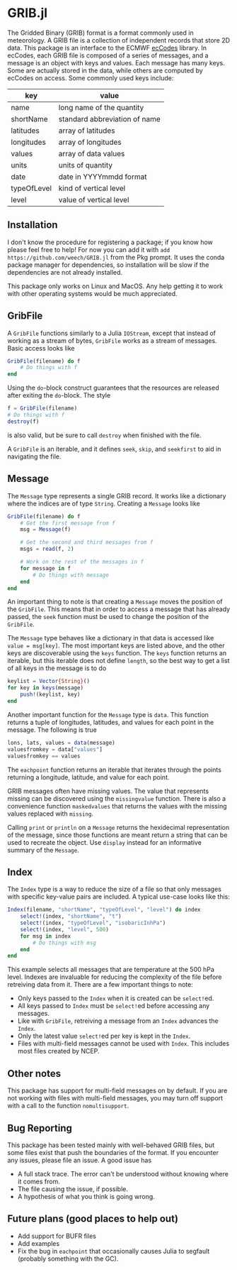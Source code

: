 # GRIB.jl

The Gridded Binary (GRIB) format is a format commonly used in meteorology. A GRIB file is a
collection of independent records that store 2D data. This package is an interface to the ECMWF
[ecCodes](https://confluence.ecmwf.int/display/ECC/ecCodes+Home) library. In ecCodes, each
GRIB file is composed of a series of messages, and a message is an object with keys and values.
Each message has many keys. Some are actually stored in the data, while others are computed
by ecCodes on access. Some commonly used keys include:

| key         | value                         |
| ----------- | ----------------------------- |
| name        | long name of the quantity     |
| shortName   | standard abbreviation of name |
| latitudes   | array of latitudes            |
| longitudes  | array of longitudes           |
| values      | array of data values          |
| units       | units of quantity             |
| date        | date in YYYYmmdd format       |
| typeOfLevel | kind of vertical level        |
| level       | value of vertical level       |


## Installation
I don't know the procedure for registering a package; if you know how please feel free to help!
For now you can add it with
`add https://github.com/weech/GRIB.jl` from the Pkg prompt. It uses the conda package manager
for dependencies, so installation will be slow if the dependencies are not already installed.

This package only works on Linux and MacOS. Any help getting it to work with other operating systems
would be much appreciated.

## GribFile
A `GribFile` functions similarly to a Julia `IOStream`, except that instead of working as a stream
of bytes, `GribFile` works as a stream of messages. Basic access looks like
```Julia
GribFile(filename) do f
    # Do things with f
end
```
Using the `do`-block construct guarantees that the resources are released after exiting the
`do`-block. The style
```Julia
f = GribFile(filename)
# Do things with f
destroy(f)
```
is also valid, but be sure to call `destroy` when finished with the file.

A `GribFile` is an iterable, and it defines `seek`, `skip`, and `seekfirst` to aid in navigating
the file.

## Message
The `Message` type represents a single GRIB record. It works like a dictionary where the indices
are of type `String`. Creating a `Message` looks like
```Julia
GribFile(filename) do f
    # Get the first message from f
    msg = Message(f)

    # Get the second and third messages from f
    msgs = read(f, 2)

    # Work on the rest of the messages in f
    for message in f
        # Do things with message
    end
end
```
An important thing to note is that creating a `Message` moves the position of the `GribFile`.
This means that in order to access a message that has already passed, the `seek` function
must be used to change the position of the `GribFile`.

The `Message` type behaves like a dictionary in that data is accessed like `value = msg[key]`.
The most important keys are listed above, and the other keys are discoverable using the `keys`
function. The `keys` function returns an iterable, but this iterable does not define `length`,
so the best way to get a list of all keys in the message is to do
```Julia
keylist = Vector{String}()
for key in keys(message)
    push!(keylist, key)
end
```

Another important function for the `Message` type is `data`. This function returns a tuple of
longitudes, latitudes, and values for each point in the message. The following is true
```Julia
lons, lats, values = data(message)
valuesfromkey = data["values"]
valuesfromkey == values
```
The `eachpoint` function returns an iterable that iterates through the points returning a
longitude, latitude, and value for each point.

GRIB messages often have missing values. The value that represents missing can be discovered
using the `missingvalue` function. There is also a convenience function `maskedvalues` that
returns the values with the missing values replaced with `missing`.

Calling `print` or `println` on a `Message` returns the hexidecimal representation of the message,
since those functions are meant return a string that can be used to recreate the object. Use
`display` instead for an informative summary of the `Message`.

## Index
The `Index` type is a way to reduce the size of a file so that only messages with specific
key-value pairs are included. A typical use-case looks like this:
```Julia
Index(filename, "shortName", "typeOfLevel", "level") do index
    select!(index, "shortName", "t")
    select!(index, "typeOfLevel", "isobaricInhPa")
    select!(index, "level", 500)
    for msg in index
        # Do things with msg
    end
end
```
This example selects all messages that are temperature at the 500 hPa level. Indexes are
invaluable for reducing the complexity of the file before retreiving data from it. There are
a few important things to note:
* Only keys passed to the `Index` when it is created can be `select!`ed.
* All keys passed to `Index` must be `select!`ed before accessing any messages.
* Like with `GribFile`, retreiving a message from an `Index` advances the `Index`.
* Only the latest value `select!`ed per key is kept in the `Index`.
* Files with multi-field messages cannot be used with `Index`. This includes most files created
  by NCEP.

## Other notes
This package has support for multi-field messages on by default. If you are not working with files
with multi-field messages, you may turn off support with a call
to the function `nomultisupport`.

## Bug Reporting
This package has been tested mainly with well-behaved GRIB files, but some files exist that
push the boundaries of the format. If you encounter any issues, please file an issue. A good issue
has
* A full stack trace. The error can't be understood without knowing where it comes from.
* The file causing the issue, if possible.
* A hypothesis of what you think is going wrong.

## Future plans (good places to help out)
* Add support for BUFR files
* Add examples
* Fix the bug in `eachpoint` that occasionally causes Julia to segfault (probably something with
  the GC).

